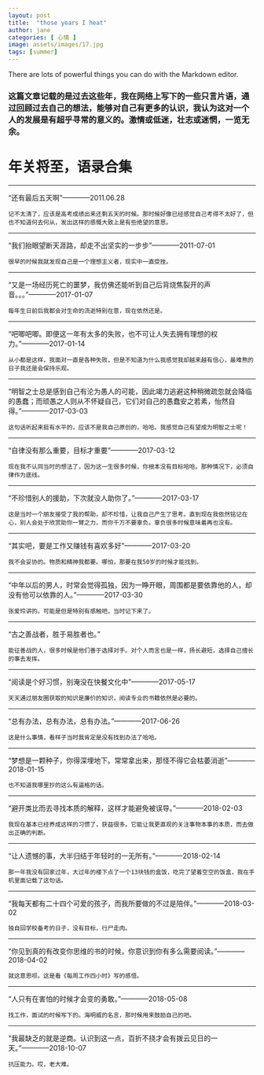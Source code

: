 ```yaml
---
layout: post
title:  "those years I heat"
author: jane
categories: [ 心情 ]
image: assets/images/17.jpg
tags: [summer]
---
```

There are lots of powerful things you can do with the Markdown editor.
### 这篇文章记载的是过去这些年，我在网络上写下的一些只言片语，通过回顾过去自己的想法，能够对自己有更多的认识，我认为这对一个人的发展是有超乎寻常的意义的。激情或低迷，壮志或迷惘，一览无余。

# 年关将至，语录合集

---
 “还有最后五天啊”————2011.06.28
 
`记不太清了，应该是高考成绩出来还剩五天的时候。那时候好像已经感觉自己考得不太好了，但也不知道何去何从，发出这样的感慨大致上是有些绝望的意思。`

---
 “我们抬眼望断天涯路，却走不出坚实的一步步”————2011-07-01
 
`很早的时候我就发现自己是一个理想主义者，现实中一直受挫。` 

---
 “又是一场经历死亡的噩梦，我仿佛还能听到自己后背烧焦裂开的声音。。。”————2017-01-07

`每年生日前后我都会对生命的流逝特别在意，现在依然还是。`

---
 “吧唧吧唧。即便这一年有太多的失败，也不可让人失去拥有理想的权力。”————2017-01-14

`从小都是这样，我面对一直是各种失败，但是不知道为什么我感觉我却越来越有信心，最难熬的日子我还是会保持乐观。`

---
 “明智之士总是感到自己有沦为愚人的可能，因此竭力逃避这种稍微疏忽就会降临的愚蠢；而顽愚之人则从不怀疑自己，它们对自己的愚蠢安之若素，怡然自得。”————2017-03-03

`这句话听起来挺有水平的，应该不是我自己原创的，哈哈。我感觉自己有望成为明智之士呢！`

---
 “自律没有那么重要，目标才重要”————2017-03-12

`现在我不认同当时的想法了，因为这一生很多时候，你根本没有目标哈哈。那种情况下，必须自律作为底线。`

---
 “不珍惜别人的援助，下次就没人助你了。”————2017-03-17

`这是当时一个朋友接受了我的帮助，却不珍惜，让我自己产生了思考。直到现在我依然铭记在心，别人会处于欣赏助你一臂之力，而你千万不要辜负。辜负很多时候意味着再也没有。`

---
 “其实吧，要是工作又赚钱有喜欢多好”————2017-03-20

`我不会妥协的。物质和精神我都要。哪怕，那要在我50岁的时候才能找到。`

---
 “中年以后的男人，时常会觉得孤独，因为一睁开眼，周围都是要依靠他的人，却没有他可以依靠的人。”————2017-03-30

`张爱玲讲的。可能是但是特别有感触吧，当时记下来了。`

---
 “古之善战者，胜于易胜者也。”

`能征善战的人，很多时候是他们善于选择对手。对个人而言也是一样，扬长避短，选择自己擅长的事去发挥。`

---
 “阅读是个好习惯，别淹没在快餐文化中”————2017-05-17

`天天通过朋友圈获取的知识是廉价的知识，阅读专业的书籍依然是必要的。`

---
 “总有办法，总有办法，总有办法。”————2017-06-26

`这是什么事情，看样子当时我肯定是没有找到办法了哈哈。`

---
 “梦想是一颗种子，你得深埋地下。常常拿出来，那怪不得它会枯萎消逝”————2018-01-15

`也不知道我哪里抄的这么有逼格的话。`

---
 “避开类比而去寻找本质的解释，这样才能避免被误导。”————2018-02-03

`我现在基本已经养成这样的习惯了，获益很多。它能让我更直观的关注事物本事的本质，而去做出正确的判断。`

---
 “让人遗憾的事，大半归结于年轻时的一无所有。”————2018-02-14

`那一年我没有回家过年，大过年的楼下点了一个13块钱的盒饭，吃完了望着空空的饭盒，我在手机里面记载了这句话。`

---
 “我每天都有二十四个可爱的孩子，而我所要做的不过是陪伴。”————2018-03-02

`独自回学校备考的日子，没有目标，行尸走肉。`

---
 “你见到真的有改变你思维的书的时候，你意识到你有多么需要阅读。”————2018-04-02

`就这意思呗。这是看《每周工作四小时》写的感悟。`

---
 “人只有在害怕的时候才会变的勇敢。”————2018-05-08

`找工作，面试的时候写下的。海明威的名言，那时候用来鼓励自己的吧。`

---
 “我最缺乏的就是逆商。认识到这一点，百折不挠才会有拨云见日的一天。”————2018-10-07

`抗压能力。哎，老大难。`

